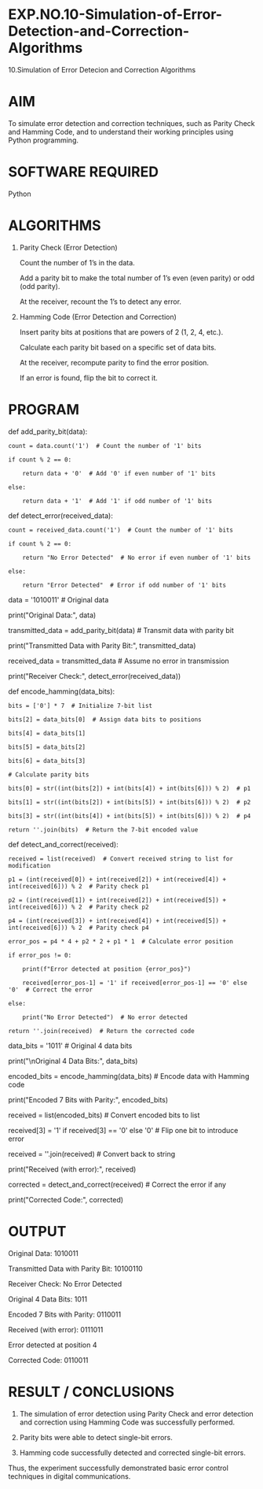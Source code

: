 # EXP.NO.10-Simulation-of-Error-Detection-and-Correction-Algorithms
10.Simulation of Error Detecion and Correction Algorithms

# AIM
To simulate error detection and correction techniques, such as Parity Check and Hamming Code, and to understand their working principles using Python programming.

# SOFTWARE REQUIRED
Python

# ALGORITHMS

1. Parity Check (Error Detection)

   Count the number of 1’s in the data.

   Add a parity bit to make the total number of 1’s even (even parity) or odd (odd parity).

   At the receiver, recount the 1’s to detect any error.

2. Hamming Code (Error Detection and Correction)

   Insert parity bits at positions that are powers of 2 (1, 2, 4, etc.).

   Calculate each parity bit based on a specific set of data bits.

   At the receiver, recompute parity to find the error position.

   If an error is found, flip the bit to correct it.

# PROGRAM

def add_parity_bit(data):

    count = data.count('1')  # Count the number of '1' bits

    if count % 2 == 0:

        return data + '0'  # Add '0' if even number of '1' bits

    else:

        return data + '1'  # Add '1' if odd number of '1' bits


def detect_error(received_data):

    count = received_data.count('1')  # Count the number of '1' bits

    if count % 2 == 0:

        return "No Error Detected"  # No error if even number of '1' bits

    else:

        return "Error Detected"  # Error if odd number of '1' bits

data = '1010011'  # Original data

print("Original Data:", data)

transmitted_data = add_parity_bit(data)  # Transmit data with parity bit

print("Transmitted Data with Parity Bit:", transmitted_data)

received_data = transmitted_data  # Assume no error in transmission

print("Receiver Check:", detect_error(received_data))

def encode_hamming(data_bits):

    bits = ['0'] * 7  # Initialize 7-bit list

    bits[2] = data_bits[0]  # Assign data bits to positions

    bits[4] = data_bits[1]

    bits[5] = data_bits[2]

    bits[6] = data_bits[3]

    # Calculate parity bits

    bits[0] = str((int(bits[2]) + int(bits[4]) + int(bits[6])) % 2)  # p1

    bits[1] = str((int(bits[2]) + int(bits[5]) + int(bits[6])) % 2)  # p2

    bits[3] = str((int(bits[4]) + int(bits[5]) + int(bits[6])) % 2)  # p4

    return ''.join(bits)  # Return the 7-bit encoded value


def detect_and_correct(received):

    received = list(received)  # Convert received string to list for modification

    p1 = (int(received[0]) + int(received[2]) + int(received[4]) + int(received[6])) % 2  # Parity check p1

    p2 = (int(received[1]) + int(received[2]) + int(received[5]) + int(received[6])) % 2  # Parity check p2

    p4 = (int(received[3]) + int(received[4]) + int(received[5]) + int(received[6])) % 2  # Parity check p4

    error_pos = p4 * 4 + p2 * 2 + p1 * 1  # Calculate error position

    if error_pos != 0:

        print(f"Error detected at position {error_pos}")

        received[error_pos-1] = '1' if received[error_pos-1] == '0' else '0'  # Correct the error

    else:

        print("No Error Detected")  # No error detected

    return ''.join(received)  # Return the corrected code

data_bits = '1011'  # Original 4 data bits

print("\nOriginal 4 Data Bits:", data_bits)

encoded_bits = encode_hamming(data_bits)  # Encode data with Hamming code

print("Encoded 7 Bits with Parity:", encoded_bits)

received = list(encoded_bits)  # Convert encoded bits to list

received[3] = '1' if received[3] == '0' else '0'  # Flip one bit to introduce error

received = ''.join(received)  # Convert back to string

print("Received (with error):", received)

corrected = detect_and_correct(received)  # Correct the error if any

print("Corrected Code:", corrected)

# OUTPUT

Original Data: 1010011

Transmitted Data with Parity Bit: 10100110

Receiver Check: No Error Detected

Original 4 Data Bits: 1011

Encoded 7 Bits with Parity: 0110011

Received (with error): 0111011

Error detected at position 4

Corrected Code: 0110011
 
# RESULT / CONCLUSIONS

1. The simulation of error detection using Parity Check and error detection and correction using Hamming Code was successfully performed.

2. Parity bits were able to detect single-bit errors.

3. Hamming code successfully detected and corrected single-bit errors.

Thus, the experiment successfully demonstrated basic error control techniques in digital communications.
